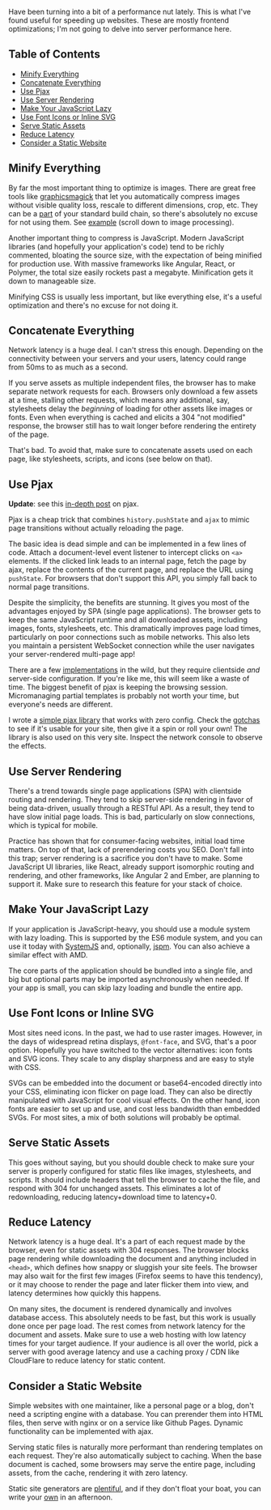 Have been turning into a bit of a performance nut lately. This is what I've
found useful for speeding up websites. These are mostly frontend optimizations;
I'm not going to delve into server performance here.

## Table of Contents

* [Minify Everything](#minify-everything)
* [Concatenate Everything](#concatenate-everything)
* [Use Pjax](#use-pjax)
* [Use Server Rendering](#use-server-rendering)
* [Make Your JavaScript Lazy](#make-your-javascript-lazy)
* [Use Font Icons or Inline SVG](#use-font-icons-or-inline-svg)
* [Serve Static Assets](#serve-static-assets)
* [Reduce Latency](#reduce-latency)
* [Consider a Static Website](#consider-a-static-website)

## Minify Everything

By far the most important thing to optimize is images. There are great free tools like [graphicsmagick](http://www.graphicsmagick.org) that let you automatically compress images without visible quality loss, rescale to different dimensions, crop, etc. They can be a [part](https://github.com/scalableminds/gulp-image-resize) of your standard build chain, so there's absolutely no excuse for not using them. See [example](https://github.com/mitranim/stylific/blob/master/gulpfile.js) (scroll down to image processing).

Another important thing to compress is JavaScript. Modern JavaScript libraries
(and hopefully your application's code) tend to be richly commented, bloating
the source size, with the expectation of being minified for production use. With
massive frameworks like Angular, React, or Polymer, the total size easily
rockets past a megabyte. Minification gets it down to manageable size.

Minifying CSS is usually less important, but like everything else, it's a
useful optimization and there's no excuse for not doing it.

## Concatenate Everything

Network latency is a huge deal. I can't stress this enough. Depending on the
connectivity between your servers and your users, latency could range from 50ms
to as much as a second.

If you serve assets as multiple independent files, the browser has to make
separate network requests for each. Browsers only download a few assets at a
time, stalling other requests, which means any additional, say, stylesheets
delay the _beginning_ of loading for other assets like images or fonts. Even
when everything is cached and elicits a 304 "not modified" response, the browser
still has to wait longer before rendering the entirety of the page.

That's bad. To avoid that, make sure to concatenate assets used on each page,
like stylesheets, scripts, and icons (see below on that).

## Use Pjax

**Update**: see this [in-depth post](/posts/cheating-for-performance-pjax) on pjax.

Pjax is a cheap trick that combines `history.pushState` and `ajax` to mimic page
transitions without actually reloading the page.

The basic idea is dead simple and can be implemented in a few lines of code.
Attach a document-level event listener to intercept clicks on `<a>` elements. If
the clicked link leads to an internal page, fetch the page by ajax, replace the
contents of the current page, and replace the URL using `pushState`. For
browsers that don't support this API, you simply fall back to normal page
transitions.

Despite the simplicity, the benefits are stunning. It gives you most of the
advantages enjoyed by SPA (single page applications). The browser gets to keep
the same JavaScript runtime and all downloaded assets, including images, fonts,
stylesheets, etc. This dramatically improves page load times, particularly on
poor connections such as mobile networks. This also lets you maintain a
persistent WebSocket connection while the user navigates your server-rendered
multi-page app!

There are a few [implementations](https://github.com/defunkt/jquery-pjax) in the wild, but they require clientside _and_ server-side configuration. If you're like me, this will seem like a waste of time. The biggest benefit of pjax is keeping the browsing session. Micromanaging partial templates is probably not worth your time, but everyone's needs are different.

I wrote a [simple pjax library](https://github.com/mitranim/simple-pjax) that works with zero config. Check the [gotchas](https://github.com/mitranim/simple-pjax#gotchas) to see if it's usable for your site, then give it a spin or roll your own! The library is also used on this very site. Inspect the network console to observe the effects.

## Use Server Rendering

There's a trend towards single page applications (SPA) with clientside routing
and rendering. They tend to skip server-side rendering in favor of being
data-driven, usually through a RESTful API. As a result, they tend to have slow
initial page loads. This is bad, particularly on slow connections, which is
typical for mobile.

Practice has shown that for consumer-facing websites, initial load time matters.
On top of that, lack of prerendering costs you SEO. Don't fall into this trap;
server rendering is a sacrifice you don't have to make. Some JavaScript UI
libraries, like React, already support isomorphic routing and rendering, and
other frameworks, like Angular 2 and Ember, are planning to support it. Make
sure to research this feature for your stack of choice.

## Make Your JavaScript Lazy

If your application is JavaScript-heavy, you should use a module system with lazy loading. This is supported by the ES6 module system, and you can use it today with [SystemJS](https://github.com/systemjs/systemjs) and, optionally, [jspm](https://jspm.io). You can also achieve a similar effect with AMD.

The core parts of the application should be bundled into a single file, and big but optional parts may be imported asynchronously when needed. If your app is small, you can skip lazy loading and bundle the entire app.

## Use Font Icons or Inline SVG

Most sites need icons. In the past, we had to use raster images. However, in the
days of widespread retina displays, `@font-face`, and SVG, that's a poor option.
Hopefully you have switched to the vector alternatives: icon fonts and SVG
icons. They scale to any display sharpness and are easy to style with CSS.

SVGs can be embedded into the document or base64-encoded directly into your CSS,
eliminating icon flicker on page load. They can also be directly manipulated
with JavaScript for cool visual effects. On the other hand, icon fonts are
easier to set up and use, and cost less bandwidth than embedded SVGs. For most
sites, a mix of both solutions will probably be optimal.

## Serve Static Assets

This goes without saying, but you should double check to make sure your server
is properly configured for static files like images, stylesheets, and scripts.
It should include headers that tell the browser to cache the file, and respond
with 304 for unchanged assets. This eliminates a lot of redownloading, reducing
latency+download time to latency+0.

## Reduce Latency

Network latency is a huge deal. It's a part of each request made by the browser,
even for static assets with 304 responses. The browser blocks page rendering
while downloading the document and anything included in `<head>`, which defines
how snappy or sluggish your site feels. The browser may also wait for the first
few images (Firefox seems to have this tendency), or it may choose to render the
page and later flicker them into view, and latency determines how quickly this
happens.

On many sites, the document is rendered dynamically and involves database
access. This absolutely needs to be fast, but this work is usually done once per
page load. The rest comes from network latency for the document and assets. Make
sure to use a web hosting with low latency times for your target audience. If
your audience is all over the world, pick a server with good average latency and
use a caching proxy / CDN like CloudFlare to reduce latency for static content.

## Consider a Static Website

Simple websites with one maintainer, like a personal page or a blog, don't need a scripting engine with a database. You can prerender them into HTML files, then serve with nginx or on a service like Github Pages. Dynamic functionality can be implemented with ajax.

Serving static files is naturally more performant than rendering templates on each request. They're also automatically subject to caching. When the base document is cached, some browsers may serve the entire page, including assets, from the cache, rendering it with zero latency.

Static site generators are [plentiful](https://www.staticgen.com), and if they don't float your boat, you can write your [own](https://github.com/mitranim/mitranim.github.io) in an afternoon.
